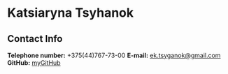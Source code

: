 # Katsiaryna Tsyhanok

## Contact Info
**Telephone number:** +375(44)767-73-00
**E-mail:** ek.tsyganok@gmail.com
**GitHub:** [myGitHub](https://github.com/Nastja2000)